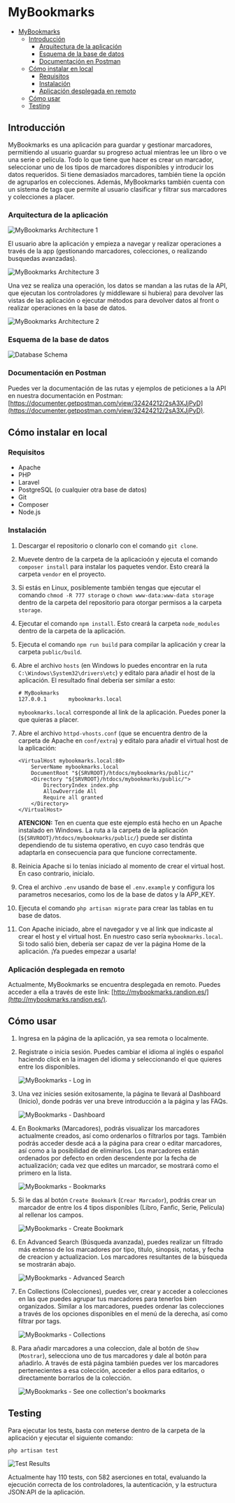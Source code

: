 # MyBookmarks

- [MyBookmarks](#mybookmarks)
  - [Introducción](#introducción)
    - [Arquitectura de la aplicación](#arquitectura-de-la-aplicación)
    - [Esquema de la base de datos](#esquema-de-la-base-de-datos)
    - [Documentación en Postman](#documentación-en-postman)
  - [Cómo instalar en local](#cómo-instalar-en-local)
    - [Requisitos](#requisitos)
    - [Instalación](#instalación)
    - [Aplicación desplegada en remoto](#aplicación-desplegada-en-remoto)
  - [Cómo usar](#cómo-usar)
  - [Testing](#testing)

## Introducción

MyBookmarks es una aplicación para guardar y gestionar marcadores, permitiendo al usuario guardar su progreso actual mientras lee un libro o ve una serie o película. Todo lo que tiene que hacer es crear un marcador, seleccionar uno de los tipos de marcadores disponibles y introducir los datos requeridos. Si tiene demasiados marcadores, también tiene la opción de agruparlos en colecciones. Además, MyBookmarks también cuenta con un sistema de tags que permite al usuario clasificar y filtrar sus marcadores y colecciones a placer.

### Arquitectura de la aplicación

![MyBookmarks Architecture 1](./docs/mybookmarks_diagram1_flowchart.png)

El usuario abre la aplicación y empieza a navegar y realizar operaciones a través de la app (gestionando marcadores, colecciones, o realizando busquedas avanzadas).   

![MyBookmarks Architecture 3](./docs/mybookmarks_diagram3_sequence.png)

Una vez se realiza una operación, los datos se mandan a las rutas de la API, que ejecutan los controladores (y middleware si hubiera) para devolver las vistas de las aplicación o ejecutar métodos para devolver datos al front o realizar operaciones en la base de datos.   

![MyBookmarks Architecture 2](./docs//mybookmarks_diagram2_components.png)

### Esquema de la base de datos

![Database Schema](./docs/mybookmarks_db.png)

### Documentación en Postman

Puedes ver la documentación de las rutas y ejemplos de peticiones a la API en nuestra documentación en Postman: [https://documenter.getpostman.com/view/32424212/2sA3XJjPyD](https://documenter.getpostman.com/view/32424212/2sA3XJjPyD).

<!-- ### Como colaborar

1. Clonar el proyecto en tu equipo local.

2. Crear una nueva rama en la que se trabajará. El nombre de la rama debe describir el cambio que se está haciendo al proyecto. Por ejemplo: `añadir-frontend` o `solucionar-bug-en frontend`.

    Si el colaborador lo desea, también puede añadir al nombre de la rama el tipo de cambio que está haciendo en base a los [tipos de commits convencionales](https://theodorusclarence.com/shorts/conventional-commit-readme). Por ejemplo: `feat/añadir-frontend` o `fix/bug-en-frontend`.

3. Se harán commits cada vez que se termine de hacer un punto clave. Por ejemplo: si estás haciendo el frontend, hacer un commit cada vez que se termine de desarrollar una página, o al resolver un bug en una página ya creada.

   **¡IMPORTANTE!** Los commits se crearan siguiendo la convención especificada en está página: [Conventional Commits Readme](https://theodorusclarence.com/shorts/conventional-commit-readme). Los commits deberán incluir su tipo, el scope (qué carpetas o archivos han sido modificados/creados), y una descripción del commit. Los commits pueden ser en inglés o español, a preferencia del colaborador. Por ejemplo: `feat(resources): añadir frontend` o `fix(pagina.blade.php): bug en x página`. Para commits con una descripción más amplia:

   ```
   feat(resources): añadir frontend
   
   añadida página A
   añadida página B
   añadida página C
   ```

4. Una vez la tarea para la que se creo la rama sea terminada, se hará un `git pull` de la rama con la que se quiere fusionar (`main`) y se resolverá cualquier conflicto que pueda surgir. Se aconseja al colaborador que también ejecute todos los tests que puedan existir en el proyecto para asegurarse de que no haya roto nada por accidente.

5. Una vez los posible conflictos sean solucionados, se creará una Pull Request en GitHub (es necesario haber subido la rama y todos sus commits de antemano a GitHub) con nombre de la Pull Request, una breve descripción de los cambios realizados, y el propio colaborador asignará a un compañero del equipo como "asignee" para que revise su Pull Request.

   El asignee está en su derecho a solicitar al colaborador cualquier cambio que vea necesario después de revisar su Pull Request; en cuyo caso, el colaborador deberá realizar los cambios propuestos y avisar al asignee para que vuelva a revisar su Pull Request una vez realizados los cambios.

6. Una vez el asignee ha revisado la Pull Request y dado el visto bueno, el asignee fusionará la rama de la Pull Request con la rama `main`. La rama fusionada será borrada para evitar acumulación de ramas en el proyecto (si fuera necesario, la eliminación de la rama se puede revertir).

7. Si se encontrara algún bug en la rama `main` después de fusionarla con alguna rama, se creará un Issue en la sección "Issues" en el GitHub del proyecto explicando el problema y la posible causa. El colaborador causante del bug o cualquier otro es libre de asignarse así mismo el Issue y crear una rama `fix` para solucionar el bug. Se aconseja darle a "Watch" en el GitHub del proyecto para recibir una notificación cada vez que alguien comente o cree un Issue. -->

## Cómo instalar en local

### Requisitos

- Apache
- PHP
- Laravel
- PostgreSQL (o cualquier otra base de datos)
- Git
- Composer
- Node.js

### Instalación

1. Descargar el repositorio o clonarlo con el comando `git clone`.

2. Muevete dentro de la carpeta de la aplicacioón y ejecuta el comando `composer install` para instalar los paquetes vendor. Esto creará la carpeta `vendor` en el proyecto.

3. Si estás en Linux, posiblemente también tengas que ejecutar el comando `chmod -R 777 storage` o `chown www-data:www-data storage` dentro de la carpeta del repositorio para otorgar permisos a la carpeta `storage`.

4. Ejecutar el comando `npm install`. Esto creará la carpeta `node_modules` dentro de la carpeta de la aplicación.

5. Ejecuta el comando `npm run build` para compilar la aplicación y crear la carpeta `public/build`.

6. Abre el archivo `hosts` (en Windows lo puedes encontrar en la ruta `C:\Windows\System32\drivers\etc`) y editalo para añadir el host de la aplicación. El resultado final debería ser similar a esto:

    ```
    # MyBookmarks
    127.0.0.1       mybookmarks.local
    ```

    `mybookmarks.local` corresponde al link de la aplicación. Puedes poner la que quieras a placer.

7. Abre el archivo `httpd-vhosts.conf` (que se encuentra dentro de la carpeta de Apache en `conf/extra`) y editalo para añadir el virtual host de la aplicación:

    ```
    <VirtualHost mybookmarks.local:80>
        ServerName mybookmarks.local
        DocumentRoot "${SRVROOT}/htdocs/mybookmarks/public/"
        <Directory "${SRVROOT}/htdocs/mybookmarks/public/">
            DirectoryIndex index.php
            AllowOverride All
            Require all granted
        </Directory>
    </VirtualHost>
    ```

    **ATENCION:** Ten en cuenta que este ejemplo está hecho en un Apache instalado en Windows. La ruta a la carpeta de la aplicación (`${SRVROOT}/htdocs/mybookmarks/public/`) puede ser distinta dependiendo de tu sistema operativo, en cuyo caso tendrás que adaptarla en consecuencia para que funcione correctamente.

8. Reinicia Apache si lo tenías iniciado al momento de crear el virtual host. En caso contrario, inicialo.

9. Crea el archivo `.env` usando de base el `.env.example` y configura los parametros necesarios, como los de la base de datos y la APP_KEY.

10. Ejecuta el comando `php artisan migrate` para crear las tablas en tu base de datos.

11. Con Apache iniciado, abre el navegador y ve al link que indicaste al crear el host y el virtual host. En nuestro caso sería `mybookmarks.local`. Si todo salió bien, debería ser capaz de ver la página Home de la aplicación. ¡Ya puedes empezar a usarla!

### Aplicación desplegada en remoto

Actualmente, MyBookmarks se encuentra desplegada en remoto. Puedes acceder a ella a través de este link: [http://mybookmarks.randion.es/](http://mybookmarks.randion.es/).

## Cómo usar

1. Ingresa en la página de la aplicación, ya sea remota o localmente.

2. Registrate o inicia sesión. Puedes cambiar el idioma al inglés o español haciendo click en la imagen del idioma y seleccionando el que quieres entre los disponibles.

    ![MyBookmarks - Log in](./docs/mybookmarks_login.png)

3. Una vez inicies sesión exitosamente, la página te llevará al Dashboard (Inicio), donde podrás ver una breve introducción a la página y las FAQs.

    ![MyBookmarks - Dashboard](./docs/mybookmarks_dashboard.png)

4. En Bookmarks (Marcadores), podrás visualizar los marcadores actualmente creados, así como ordenarlos o filtrarlos por tags. También podrás acceder desde acá a la página para crear o editar marcadores, así como a la posibilidad de eliminarlos. Los marcadores están ordenados por defecto en orden descendente por la fecha de actualización; cada vez que edites un marcador, se mostrará como el primero en la lista.

    ![MyBookmarks - Bookmarks](./docs/mybookmarks_bookmarks.png)

5. Si le das al botón `Create Bookmark` (`Crear Marcador`), podrás crear un marcador de entre los 4 tipos disponibles (Libro, Fanfic, Serie, Película) al rellenar los campos.

    ![MyBookmarks - Create Bookmark](./docs/mybookmarks_create_bookmark.png)

6. En Advanced Search (Búsqueda avanzada), puedes realizar un filtrado más extenso de los marcadores por tipo, titulo, sinopsis, notas, y fecha de creacion y actualizacion. Los marcadores resultantes de la búsqueda se mostrarán abajo.

    ![MyBookmarks - Advanced Search](./docs/mybookmarks_advanced_search.png)

7. En Collections (Colecciones), puedes ver, crear y acceder a colecciones en las que puedes agrupar tus marcadores para tenerlos bien organizados. Similar a los marcadores, puedes ordenar las colecciones a través de los opciones disponibles en el menú de la derecha, así como filtrar por tags.

    ![MyBookmarks - Collections](./docs/mybookmarks_collections.png)

8. Para añadir marcadores a una coleccion, dale al botón de `Show` (`Mostrar`), selecciona uno de tus marcadores y dale al botón para añadirlo. A través de está página también puedes ver los marcadores pertenecientes a esa colección, acceder a ellos para editarlos, o directamente borrarlos de la colección.

    ![MyBookmarks - See one collection's bookmarks](./docs/mybookmarks_collection.png)

## Testing

Para ejecutar los tests, basta con meterse dentro de la carpeta de la aplicación y ejecutar el siguiente comando:   

```
php artisan test
```

![Test Results](./docs/test_results_04_06_2024.png)

Actualmente hay 110 tests, con 582 aserciones en total, evaluando la ejecución correcta de los controladores, la autenticación, y la estructura JSON:API de la aplicación.   
